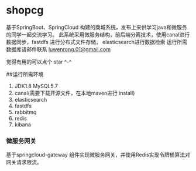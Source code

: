 # shopcg
基于SpringBoot、SpringCloud 构建的商城系统，发布上来供学习java和微服务的同学一起交流学习。
此系统采用微服务结构，前后端分离技术，使用canal进行数据同步，fastdfs 进行分布式文件存储，
elasticsearch进行数据检索
运行所需数据库请邮件联系 luwenrong.01@gmail.com

觉得有用的可以点个 star  ^-^

##运行所需环境
1. JDK1.8 MySQL5.7
2. canal(需要下载开源文件，在本地maven进行 install)
3. elasticsearch
4. fastdfs
5. rabbitmq
6. redis
7. kibana

### 微服务网关

基于springcloud-gateway 组件实现微服务网关，并使用Redis实现令牌桶算法对网关请求限流。

